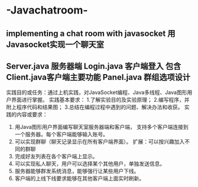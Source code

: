 # -Javachatroom-
implementing a chat room with javasocket
用Javasocket实现一个聊天室
----------------------------------------
Server.java 服务器端
Login.java 客户端登入 
    包含Client.java客户端主要功能
        Panel.java 群组选项设计
-----------------------------------------
实践目的或任务：通过上机实践，对JavaSocket编程、Java多线程、Java图形用户界面进行掌握。
实践基本要求：
1.了解实验目的及实验原理；
2.编写程序，并附上程序代码和结果图；
3.总结在编程过程中遇到的问题、解决办法和收获。
实践的内容或要求：
1. 用Java图形用户界面编写聊天室服务器端和客户端， 支持多个客户端连接到一个服务器。每个客户端能够输入账号。
2. 可以实现群聊（聊天记录显示在所有客户端界面）。
扩展：可以按兴趣加入不同的群聊
3. 完成好友列表在各个客户端上显示。
4. 可以实现私人聊天，用户可以选择某个其他用户，单独发送信息。
5. 服务器能够群发系统消息，能够强行让某些用户下线。
6. 客户端的上线下线要求能够在其他客户端上面实时刷新。
